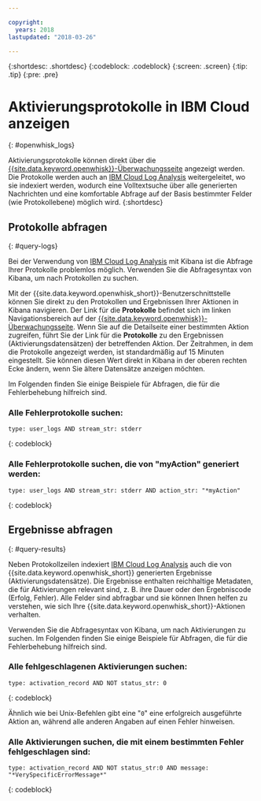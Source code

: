 ```yaml
---

copyright:
  years: 2018
lastupdated: "2018-03-26"

---
```


{:shortdesc: .shortdesc}
{:codeblock: .codeblock}
{:screen: .screen}
{:tip: .tip}
{:pre: .pre}

# Aktivierungsprotokolle in IBM Cloud anzeigen
{: #openwhisk_logs}

Aktivierungsprotokolle können direkt über die [ {{site.data.keyword.openwhisk}}-Überwachungsseite](https://console.bluemix.net/openwhisk/dashboard/) angezeigt werden. Die Protokolle werden auch an [IBM Cloud Log Analysis](https://console.bluemix.net/docs/services/CloudLogAnalysis/kibana/analyzing_logs_Kibana.html#analyzing_logs_Kibana) weitergeleitet, wo sie indexiert werden, wodurch eine Volltextsuche über alle generierten Nachrichten und eine komfortable Abfrage auf der Basis bestimmter Felder (wie Protokollebene) möglich wird.
{:shortdesc}

## Protokolle abfragen
{: #query-logs}

Bei der Verwendung von [IBM Cloud Log Analysis](https://console.bluemix.net/docs/services/CloudLogAnalysis/kibana/analyzing_logs_Kibana.html#analyzing_logs_Kibana) mit Kibana ist die Abfrage Ihrer Protokolle problemlos möglich. Verwenden Sie die Abfragesyntax von Kibana, um nach Protokollen zu suchen.

Mit der {{site.data.keyword.openwhisk_short}}-Benutzerschnittstelle können Sie direkt zu den Protokollen und Ergebnissen Ihrer Aktionen in Kibana navigieren. Der Link für die **Protokolle** befindet sich im linken Navigationsbereich auf der [{{site.data.keyword.openwhisk}}-Überwachungsseite](https://console.bluemix.net/openwhisk/dashboard/). Wenn Sie auf die Detailseite einer bestimmten Aktion zugreifen, führt Sie der Link für die **Protokolle** zu den Ergebnissen (Aktivierungsdatensätzen) der betreffenden Aktion. Der Zeitrahmen, in dem die Protokolle angezeigt werden, ist standardmäßig auf 15 Minuten eingestellt. Sie können diesen Wert direkt in Kibana in der oberen rechten Ecke ändern, wenn Sie ältere Datensätze anzeigen möchten.

Im Folgenden finden Sie einige Beispiele für Abfragen, die für die Fehlerbehebung hilfreich sind.

### Alle Fehlerprotokolle suchen:
```
type: user_logs AND stream_str: stderr
```
{: codeblock}

### Alle Fehlerprotokolle suchen, die von "myAction" generiert werden:
```
type: user_logs AND stream_str: stderr AND action_str: "*myAction"
```
{: codeblock}

## Ergebnisse abfragen
{: #query-results}

Neben Protokollzeilen indexiert [IBM Cloud Log Analysis](https://console.bluemix.net/docs/services/CloudLogAnalysis/kibana/analyzing_logs_Kibana.html#analyzing_logs_Kibana) auch die von {{site.data.keyword.openwhisk_short}} generierten Ergebnisse (Aktivierungsdatensätze). Die Ergebnisse enthalten reichhaltige Metadaten, die für Aktivierungen relevant sind, z. B. ihre Dauer oder den Ergebniscode (Erfolg, Fehler). Alle Felder sind abfragbar und sie können Ihnen helfen zu verstehen, wie sich Ihre {{site.data.keyword.openwhisk_short}}-Aktionen verhalten.

Verwenden Sie die Abfragesyntax von Kibana, um nach Aktivierungen zu suchen. Im Folgenden finden Sie einige Beispiele für Abfragen, die für die Fehlerbehebung hilfreich sind.

### Alle fehlgeschlagenen Aktivierungen suchen:
```
type: activation_record AND NOT status_str: 0
```
{: codeblock}

Ähnlich wie bei Unix-Befehlen gibt eine "`0`" eine erfolgreich ausgeführte Aktion an, während alle anderen Angaben auf einen Fehler hinweisen.

<!--
### Finding all activations that took longer than 30 seconds:

```
type: activation_record AND duration > 30000
```

Duration is in milliseconds.
-->

### Alle Aktivierungen suchen, die mit einem bestimmten Fehler fehlgeschlagen sind:
```
type: activation_record AND NOT status_str:0 AND message: "*VerySpecificErrorMessage*"
```
{: codeblock}
